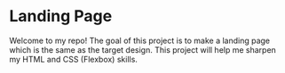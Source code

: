 # Landing Page

Welcome to my repo! The goal of this project is to make a landing page which is the same as the target design. This project will help me sharpen my HTML and CSS (Flexbox) skills. 